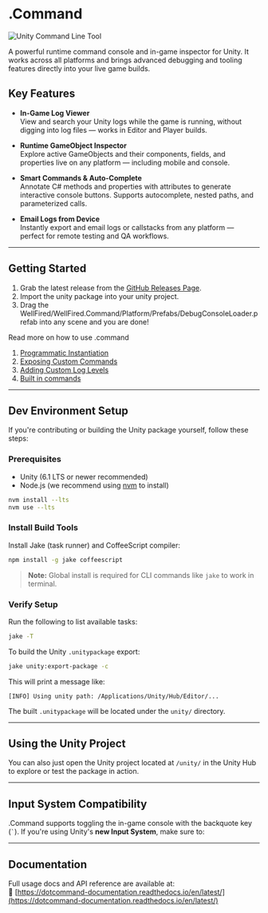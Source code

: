 # .Command

![Unity Command Line Tool](https://dotcommand-documentation.readthedocs.io/en/latest/_images/suggestions.svg)

A powerful runtime command console and in-game inspector for Unity. It works across all platforms and brings advanced debugging and tooling features directly into your live game builds.

## Key Features

- **In-Game Log Viewer**  
  View and search your Unity logs while the game is running, without digging into log files — works in Editor and Player builds.

- **Runtime GameObject Inspector**  
  Explore active GameObjects and their components, fields, and properties live on any platform — including mobile and console.

- **Smart Commands & Auto-Complete**  
  Annotate C# methods and properties with attributes to generate interactive console buttons. Supports autocomplete, nested paths, and parameterized calls.

- **Email Logs from Device**  
  Instantly export and email logs or callstacks from any platform — perfect for remote testing and QA workflows.

---

## Getting Started

1. Grab the latest release from the [GitHub Releases Page](https://github.com/ArtOfSettling/dotCommand/releases).
2. Import the unity package into your unity project.
3. Drag the WellFired/WellFired.Command/Platform/Prefabs/DebugConsoleLoader.prefab into any scene and you are done!

Read more on how to use .command
1. [Programmatic Instantiation](https://dotcommand-documentation.readthedocs.io/en/latest/learn/step_by_step/quick_start.html)
2. [Exposing Custom Commands](https://dotcommand-documentation.readthedocs.io/en/latest/learn/step_by_step/custom_commands.html#introduction)
3. [Adding Custom Log Levels](https://dotcommand-documentation.readthedocs.io/en/latest/learn/step_by_step/logs_and_filters.html#introduction)
4. [Built in commands](https://dotcommand-documentation.readthedocs.io/en/latest/learn/step_by_step/built_in_commands.html)

---

## Dev Environment Setup

If you're contributing or building the Unity package yourself, follow these steps:

### Prerequisites

- Unity (6.1 LTS or newer recommended)
- Node.js (we recommend using [nvm](https://github.com/nvm-sh/nvm) to install)

```bash
nvm install --lts
nvm use --lts
```

### Install Build Tools

Install Jake (task runner) and CoffeeScript compiler:

```bash
npm install -g jake coffeescript
```

> **Note:** Global install is required for CLI commands like `jake` to work in terminal.

### Verify Setup

Run the following to list available tasks:

```bash
jake -T
```

To build the Unity `.unitypackage` export:

```bash
jake unity:export-package -c
```

This will print a message like:

```
[INFO] Using unity path: /Applications/Unity/Hub/Editor/...
```

The built `.unitypackage` will be located under the `unity/` directory.

---

## Using the Unity Project

You can also just open the Unity project located at `/unity/` in the Unity Hub to explore or test the package in action.

---

## Input System Compatibility

.Command supports toggling the in-game console with the backquote key (`` ` ``). If you're using Unity's **new Input System**, make sure to:

---

## Documentation

Full usage docs and API reference are available at:  
📖 [https://dotcommand-documentation.readthedocs.io/en/latest/](https://dotcommand-documentation.readthedocs.io/en/latest/)
